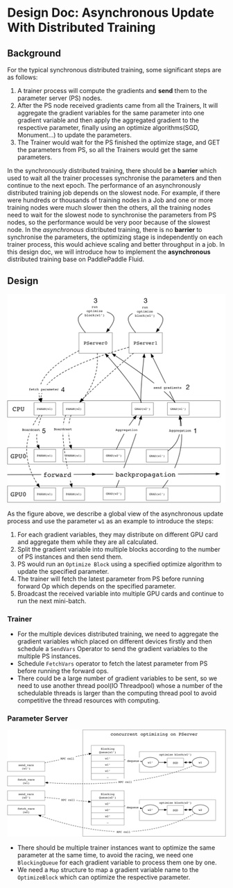# Design Doc: Asynchronous Update With Distributed Training

## Background

For the typical synchronous distributed training, some significant steps are as follows:

1. A trainer process will compute the gradients and **send** them to the parameter server (PS) nodes.
1. After the PS node received gradients came from all the Trainers, It will aggregate the
gradient variables for the same parameter into one gradient variable and then apply the aggregated
gradient to the respective parameter, finally using an optimize algorithms(SGD, Monument...)
to update the parameters.
1. The Trainer would wait for the PS finished the optimize stage, and GET the parameters from PS,
so all the Trainers would get the same parameters.

In the synchronously distributed training, there should be a **barrier** which used to wait
all the trainer processes synchronise the parameters and then continue to the next epoch.
The performance of an asynchronously distributed training job depends on the slowest node. For example,
if there were hundreds or thousands of training nodes in a Job and one or more training nodes were much 
slower then the others, all the training nodes need to wait for the slowest node to synchronise the
parameters from PS nodes, so the performance would be very poor because of the slowest node.
In the *asynchronous* distributed training, there is no **barrier** to synchronise the parameters,
the optimizing stage is independently on each trainer process, this would achieve scaling and better
throughput in a job. In this design doc, we will introduce how to implement the **asynchronous** 
distributed training base on PaddlePaddle Fluid.


## Design

<img src="./src/async_update.png" width="600"/>

As the figure above, we describe a global view of the asynchronous update process and use
the parameter `w1` as an example to introduce the steps:
1. For each gradient variables, they may distribute on different GPU card and aggregate
them while they are all calculated.
1. Split the gradient variable into multiple blocks according to the number of PS
instances and then send them.
1. PS would run an `Optimize Block` using a specified optimize algorithm to update
the specified parameter.
1. The trainer will fetch the latest parameter from PS before running forward Op which depends
on the specified parameter.
1. Broadcast the received variable into multiple GPU cards and continue to run the next
mini-batch.

### Trainer

- For the multiple devices distributed training, we need to aggregate the gradient
variables which placed on different devices firstly and then schedule a `SendVars` Operator to
send the gradient variables to the multiple PS instances.
- Schedule `FetchVars` operator to fetch the latest parameter from PS before running
the forward ops.
- There could be a large number of gradient variables to be sent, so we need to use another
thread pool(IO Threadpool) whose a number of the schedulable threads is larger than the
computing thread pool to avoid competitive the thread resources with computing.

### Parameter Server

<img src="./src/async_pserver.png" width="750"/>

- There should be multiple trainer instances want to optimize the same parameter at
the same time, to avoid the racing, we need one `BlockingQueue` for each gradient
variable to process them one by one.
- We need a `Map` structure to map a gradient variable name to the `OptimizeBlock` which
can optimize the respective parameter.
